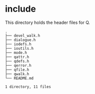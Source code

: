 # include
This directory holds the header files for Q.

```
.
├── devel_walk.h
├── dialogue.h
├── iodefs.h
├── ioutils.h
├── mode.h
├── qattr.h
├── qdefs.h
├── qerror.h
├── qfile.h
├── qwalk.h
└── README.md

1 directory, 11 files
```
